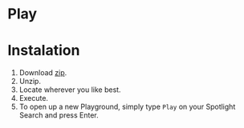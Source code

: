 # Play

# Instalation
1. Download [zip](https://github.com/marianoabdala/Play/releases/download/1.0/Play.zip).
2. Unzip.
3. Locate wherever you like best.
4. Execute.
5. To open up a new Playground, simply type `Play` on your Spotlight Search and press Enter.
